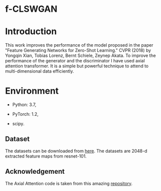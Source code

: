 # f-CLSWGAN

# Introduction
   
This work improves the performance of the model proposed in the paper "Feature Generating Networks for Zero-Shot Learning." CVPR (2018) by Yongqin Xian, Tobias Lorenz, Bernt Schiele, Zeynep Akata. To improve the performance of the generator and the discriminator I have used axial attention transformer. It is a simple but powerful technique to attend to multi-dimensional data efficiently.


# Environment

* Python: 3.7,

* PyTorch: 1.2,

* scipy.

## Dataset

The datasets can be downloaded from <a href="https://datasets.d2.mpi-inf.mpg.de/xian/xlsa17.zip">here</a>. The datasets are 2048-d extracted feature maps from resnet-101.

## Acknowledgement

The Axial Attention code is taken from this amazing <a href="https://github.com/lucidrains/axial-attention">repository</a>.

